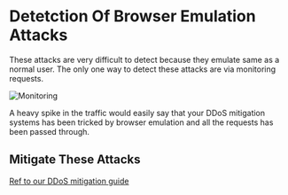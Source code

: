 # Detetction Of Browser Emulation Attacks

These attacks are very difficult to detect because they emulate same as a normal user. The only one way to detect these attacks are via monitoring requests.

![Monitoring](https://thecustomizewindows.cachefly.net/wp-content/uploads/2016/10/How-To-Configure-Nginx-Access-Log-With-GeoIP-Ubuntu-16-04.jpg)

A heavy spike in the traffic would easily say that your DDoS mitigation systems has been tricked by browser emulation and all the requests has been passed through.

## Mitigate These Attacks

[Ref to our DDoS mitigation guide](mitigate/browser-emulation-mitigate.md)